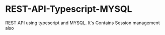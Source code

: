 # REST-API-Typescript-MYSQL
REST API using typescript and MYSQL. It's Contains Session management also
